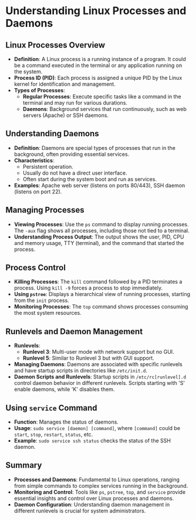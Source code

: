 # Understanding Linux Processes and Daemons

## Linux Processes Overview

- **Definition**: A Linux process is a running instance of a program. It could be a command executed in the terminal or any application running on the system.
- **Process ID (PID)**: Each process is assigned a unique PID by the Linux kernel for identification and management.
- **Types of Processes**:
  - **Regular Processes**: Execute specific tasks like a command in the terminal and may run for various durations.
  - **Daemons**: Background services that run continuously, such as web servers (Apache) or SSH daemons.

## Understanding Daemons

- **Definition**: Daemons are special types of processes that run in the background, often providing essential services.
- **Characteristics**:
  - Persistent operation.
  - Usually do not have a direct user interface.
  - Often start during the system boot and run as services.
- **Examples**: Apache web server (listens on ports 80/443), SSH daemon (listens on port 22).

## Managing Processes

- **Viewing Processes**: Use the `ps` command to display running processes. The `-aux` flag shows all processes, including those not tied to a terminal.
- **Understanding Process Output**: The output shows the user, PID, CPU and memory usage, TTY (terminal), and the command that started the process.

## Process Control

- **Killing Processes**: The `kill` command followed by a PID terminates a process. Using `kill -9` forces a process to stop immediately.
- **Using `pstree`**: Displays a hierarchical view of running processes, starting from the `init` process.
- **Monitoring Processes**: The `top` command shows processes consuming the most system resources.

## Runlevels and Daemon Management

- **Runlevels**:
  - **Runlevel 3**: Multi-user mode with network support but no GUI.
  - **Runlevel 5**: Similar to Runlevel 3 but with GUI support.
- **Managing Daemons**: Daemons are associated with specific runlevels and have startup scripts in directories like `/etc/init.d`.
- **Daemon Scripts and Runlevels**: Startup scripts in `/etc/rc[runlevel].d` control daemon behavior in different runlevels. Scripts starting with 'S' enable daemons, while 'K' disables them.

## Using `service` Command

- **Function**: Manages the status of daemons.
- **Usage**: `sudo service [daemon] [command]`, where `[command]` could be `start`, `stop`, `restart`, `status`, etc.
- **Example**: `sudo service ssh status` checks the status of the SSH daemon.

## Summary

- **Processes and Daemons**: Fundamental to Linux operations, ranging from simple commands to complex services running in the background.
- **Monitoring and Control**: Tools like `ps`, `pstree`, `top`, and `service` provide essential insights and control over Linux processes and daemons.
- **Daemon Configuration**: Understanding daemon management in different runlevels is crucial for system administrators.
